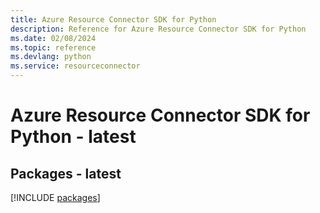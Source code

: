 ```yaml
---
title: Azure Resource Connector SDK for Python
description: Reference for Azure Resource Connector SDK for Python
ms.date: 02/08/2024
ms.topic: reference
ms.devlang: python
ms.service: resourceconnector
---
```

# Azure Resource Connector SDK for Python - latest
## Packages - latest
[!INCLUDE [packages](resource-connector-index.md)]